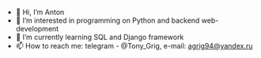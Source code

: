 - 👋 Hi, I’m Anton  
- 👀 I’m interested in programming on Python and backend web-development
- 🌱 I’m currently learning SQL and Django framework
- 📫 How to reach me: telegram - @Tony_Grig, e-mail: agrig94@yandex.ru

